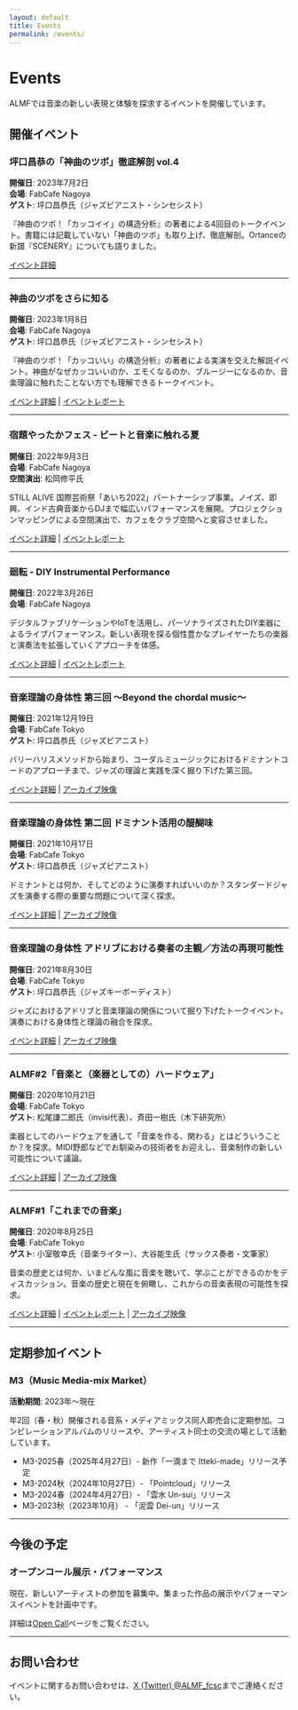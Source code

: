 ```yaml
---
layout: default
title: Events
permalink: /events/
---
```


# Events

ALMFでは音楽の新しい表現と体験を探求するイベントを開催しています。

## 開催イベント

### 坪口昌恭の「神曲のツボ」徹底解剖 vol.4
**開催日**: 2023年7月2日  
**会場**: FabCafe Nagoya  
**ゲスト**: 坪口昌恭氏（ジャズピアニスト・シンセシスト）

『神曲のツボ！「カッコイイ」の構造分析』の著者による4回目のトークイベント。書籍には記載していない「神曲のツボ」も取り上げ、徹底解剖。Ortanceの新譜『SCENERY』についても語りました。

[イベント詳細](https://fabcafe.com/jp/events/nagoya230702_kamikyoku_almf/)

---

### 神曲のツボをさらに知る
**開催日**: 2023年1月8日  
**会場**: FabCafe Nagoya  
**ゲスト**: 坪口昌恭氏（ジャズピアニスト・シンセシスト）

『神曲のツボ！「カッコいい」の構造分析』の著者による実演を交えた解説イベント。神曲がなぜカッコいいのか、エモくなるのか、ブルージーになるのか、音楽理論に触れたことない方でも理解できるトークイベント。

[イベント詳細](https://fabcafe.com/jp/events/nagoya/230108_kamikyoku_almf/) | [イベントレポート](https://fabcafe.com/jp/magazine/nagoya/230120_kamikyoku_no_tubo)

---

### 宿題やったかフェス - ビートと音楽に触れる夏
**開催日**: 2022年9月3日  
**会場**: FabCafe Nagoya  
**空間演出**: 松岡修平氏

STILL ALIVE 国際芸術祭「あいち2022」パートナーシップ事業。ノイズ、即興、インド古典音楽からDJまで幅広いパフォーマンスを展開。プロジェクションマッピングによる空間演出で、カフェをクラブ空間へと変容させました。

[イベント詳細](https://fabcafe.com/jp/events/nagoya/shukudai2022/) | [イベントレポート](https://fabcafe.com/jp/magazine/nagoya/220903-syukudaiyattakafes-Spatial+presentation)

---

### 廻転 - DIY Instrumental Performance
**開催日**: 2022年3月26日  
**会場**: FabCafe Nagoya

デジタルファブリケーションやIoTを活用し、パーソナライズされたDIY楽器によるライブパフォーマンス。新しい表現を探る個性豊かなプレイヤーたちの楽器と演奏法を拡張していくアプローチを体感。

[イベント詳細](https://fabcafe.com/jp/events/nagoya/220326_rotation/) | [イベントレポート](https://fabcafe.com/jp/magazine/nagoya/2204_rotation_report/)

---

### 音楽理論の身体性 第三回 〜Beyond the chordal music〜
**開催日**: 2021年12月19日  
**会場**: FabCafe Tokyo  
**ゲスト**: 坪口昌恭氏（ジャズピアニスト）

バリーハリスメソッドから始まり、コーダルミュージックにおけるドミナントコードのアプローチまで、ジャズの理論と実践を深く掘り下げた第三回。

[イベント詳細](https://note.com/almf/n/n0b122f3335e1) | [アーカイブ映像](https://vimeo.com/ondemand/almf5/661766338)

---

### 音楽理論の身体性 第二回 ドミナント活用の醍醐味
**開催日**: 2021年10月17日  
**会場**: FabCafe Tokyo  
**ゲスト**: 坪口昌恭氏（ジャズピアニスト）

ドミナントとは何か、そしてどのように演奏すればいいのか？スタンダードジャズを演奏する際の重要な問題について深く探求。

[イベント詳細](https://note.com/almf/n/n7b0d3791a313) | [アーカイブ映像](https://vimeo.com/ondemand/almf4/654013283)

---

### 音楽理論の身体性 アドリブにおける奏者の主観／方法の再現可能性
**開催日**: 2021年8月30日  
**会場**: FabCafe Tokyo  
**ゲスト**: 坪口昌恭氏（ジャズキーボーディスト）

ジャズにおけるアドリブと音楽理論の関係について掘り下げたトークイベント。演奏における身体性と理論の融合を探求。

[イベント詳細](https://note.com/almf/n/n9ff982cd6296) | [アーカイブ映像](https://vimeo.com/ondemand/almf3/630229238)

---

### ALMF#2「音楽と（楽器としての）ハードウェア」
**開催日**: 2020年10月21日  
**会場**: FabCafe Tokyo  
**ゲスト**: 松尾謙二郎氏（invisi代表）、斉田一樹氏（木下研究所）

楽器としてのハードウェアを通して「音楽を作る、関わる」とはどういうことか？を探求。MIDI野郎などでお馴染みの技術者をお迎えし、音楽制作の新しい可能性について議論。

[イベント詳細](https://fabcafe.com/jp/events/tokyo/almf_pre2/) | [アーカイブ映像](https://vimeo.com/ondemand/almf2/630204280?autoplay=1)

---

### ALMF#1「これまでの音楽」
**開催日**: 2020年8月25日  
**会場**: FabCafe Tokyo  
**ゲスト**: 小室敬幸氏（音楽ライター）、大谷能生氏（サックス奏者・文筆家）

音楽の歴史とは何か、いまどんな風に音楽を聴いて、学ぶことができるのかをディスカッション。音楽の歴史と現在を俯瞰し、これからの音楽表現の可能性を探求。

[イベント詳細](https://fabcafe.com/jp/events/tokyo/almf_pre1/) | [イベントレポート](https://fabcafe.com/jp/magazine/tokyo/almf_pre1_report/) | [アーカイブ映像](https://vimeo.com/ondemand/almf1/630323627)

---

## 定期参加イベント

### M3（Music Media-mix Market）
**活動期間**: 2023年〜現在

年2回（春・秋）開催される音系・メディアミックス同人即売会に定期参加。コンピレーションアルバムのリリースや、アーティスト同士の交流の場として活動しています。

- M3-2025春（2025年4月27日）- 新作「一滴まで Itteki-made」リリース予定
- M3-2024秋（2024年10月27日）- 「Pointcloud」リリース
- M3-2024春（2024年4月27日）- 「雲水 Un-sui」リリース
- M3-2023秋（2023年10月） - 「泥雲 Dei-un」リリース

---

## 今後の予定

### オープンコール展示・パフォーマンス
現在、新しいアーティストの参加を募集中。集まった作品の展示やパフォーマンスイベントを計画中です。

詳細は[Open Call](/opencall/)ページをご覧ください。

---

## お問い合わせ

イベントに関するお問い合わせは、[X (Twitter) @ALMF_fcsc](https://x.com/ALMF_fcsc)までご連絡ください。